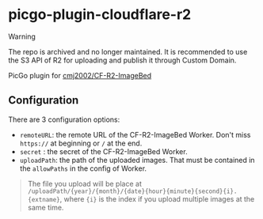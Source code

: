 # picgo-plugin-cloudflare-r2

> [!WARNING]
> The repo is archived and no longer maintained. It is recommended to use the S3 API of R2 for uploading and publish it through Custom Domain.

PicGo plugin for [cmj2002/CF-R2-ImageBed](https://github.com/cmj2002/CF-R2-ImageBed)

## Configuration

There are 3 configuration options:

* `remoteURL`: the remote URL of the CF-R2-ImageBed Worker. Don't miss `https://` at beginning or `/` at the end.
* `secret` : the secret of the CF-R2-ImageBed Worker.
* `uploadPath`: the path of the uploaded images. That must be contained in the `allowPaths` in the config of Worker.

> The file you upload will be place at `/uploadPath/{year}/{month}/{date}{hour}{minute}{second}{i}.{extname}`, where `{i}` is the index if you upload multiple images at the same time.
